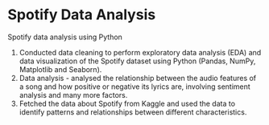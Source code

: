 # Spotify Data Analysis
Spotify data analysis using Python

1) Conducted data cleaning to perform exploratory data analysis (EDA) and data visualization of the Spotify dataset using Python (Pandas, NumPy, Matplotlib and Seaborn).
2) Data analysis - analysed the relationship between the audio features of a song and how positive or negative its lyrics are, involving sentiment analysis and many more factors.
3) Fetched the data about Spotify from Kaggle and used the data to identify patterns and relationships between different characteristics. 
